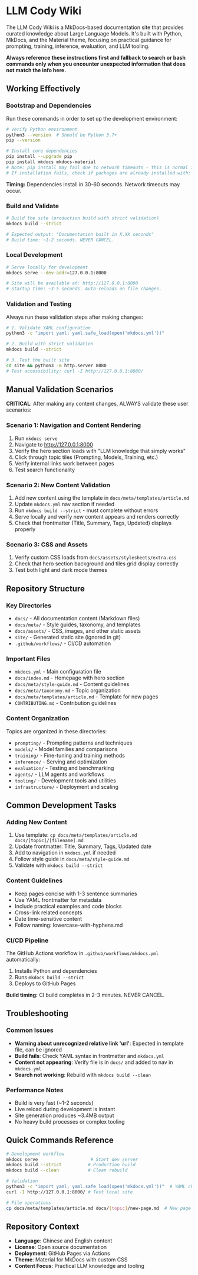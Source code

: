 # LLM Cody Wiki

The LLM Cody Wiki is a MkDocs-based documentation site that provides curated knowledge about Large Language Models. It's built with Python, MkDocs, and the Material theme, focusing on practical guidance for prompting, training, inference, evaluation, and LLM tooling.

**Always reference these instructions first and fallback to search or bash commands only when you encounter unexpected information that does not match the info here.**

## Working Effectively

### Bootstrap and Dependencies
Run these commands in order to set up the development environment:
```bash
# Verify Python environment
python3 --version  # Should be Python 3.7+
pip --version

# Install core dependencies
pip install --upgrade pip
pip install mkdocs mkdocs-material
# Note: pip install may fail due to network timeouts - this is normal in constrained environments
# If installation fails, check if packages are already installed with: mkdocs --version
```

**Timing:** Dependencies install in 30-60 seconds. Network timeouts may occur.

### Build and Validate
```bash
# Build the site (production build with strict validation)
mkdocs build --strict

# Expected output: "Documentation built in X.XX seconds"
# Build time: ~1-2 seconds. NEVER CANCEL.
```

### Local Development
```bash
# Serve locally for development
mkdocs serve --dev-addr=127.0.0.1:8000

# Site will be available at: http://127.0.0.1:8000
# Startup time: ~3-5 seconds. Auto-reloads on file changes.
```

### Validation and Testing
Always run these validation steps after making changes:
```bash
# 1. Validate YAML configuration
python3 -c "import yaml; yaml.safe_load(open('mkdocs.yml'))"

# 2. Build with strict validation
mkdocs build --strict

# 3. Test the built site
cd site && python3 -m http.server 8080
# Test accessibility: curl -I http://127.0.0.1:8080/
```

## Manual Validation Scenarios

**CRITICAL**: After making any content changes, ALWAYS validate these user scenarios:

### Scenario 1: Navigation and Content Rendering
1. Run `mkdocs serve`
2. Navigate to http://127.0.0.1:8000
3. Verify the hero section loads with "LLM knowledge that simply works"
4. Click through topic tiles (Prompting, Models, Training, etc.)
5. Verify internal links work between pages
6. Test search functionality

### Scenario 2: New Content Validation
1. Add new content using the template in `docs/meta/templates/article.md`
2. Update `mkdocs.yml` nav section if needed
3. Run `mkdocs build --strict` - must complete without errors
4. Serve locally and verify new content appears and renders correctly
5. Check that frontmatter (Title, Summary, Tags, Updated) displays properly

### Scenario 3: CSS and Assets
1. Verify custom CSS loads from `docs/assets/stylesheets/extra.css`
2. Check that hero section background and tiles grid display correctly
3. Test both light and dark mode themes

## Repository Structure

### Key Directories
- `docs/` - All documentation content (Markdown files)
- `docs/meta/` - Style guides, taxonomy, and templates
- `docs/assets/` - CSS, images, and other static assets
- `site/` - Generated static site (ignored in git)
- `.github/workflows/` - CI/CD automation

### Important Files
- `mkdocs.yml` - Main configuration file
- `docs/index.md` - Homepage with hero section
- `docs/meta/style-guide.md` - Content guidelines
- `docs/meta/taxonomy.md` - Topic organization
- `docs/meta/templates/article.md` - Template for new pages
- `CONTRIBUTING.md` - Contribution guidelines

### Content Organization
Topics are organized in these directories:
- `prompting/` - Prompting patterns and techniques
- `models/` - Model families and comparisons
- `training/` - Fine-tuning and training methods
- `inference/` - Serving and optimization
- `evaluation/` - Testing and benchmarking
- `agents/` - LLM agents and workflows
- `tooling/` - Development tools and utilities
- `infrastructure/` - Deployment and scaling

## Common Development Tasks

### Adding New Content
1. Use template: `cp docs/meta/templates/article.md docs/[topic]/[filename].md`
2. Update frontmatter: Title, Summary, Tags, Updated date
3. Add to navigation in `mkdocs.yml` if needed
4. Follow style guide in `docs/meta/style-guide.md`
5. Validate with `mkdocs build --strict`

### Content Guidelines
- Keep pages concise with 1-3 sentence summaries
- Use YAML frontmatter for metadata
- Include practical examples and code blocks
- Cross-link related concepts
- Date time-sensitive content
- Follow naming: lowercase-with-hyphens.md

### CI/CD Pipeline
The GitHub Actions workflow in `.github/workflows/mkdocs.yml` automatically:
1. Installs Python and dependencies
2. Runs `mkdocs build --strict`
3. Deploys to GitHub Pages

**Build timing:** CI build completes in 2-3 minutes. NEVER CANCEL.

## Troubleshooting

### Common Issues
- **Warning about unrecognized relative link 'url'**: Expected in template file, can be ignored
- **Build fails**: Check YAML syntax in frontmatter and `mkdocs.yml`
- **Content not appearing**: Verify file is in `docs/` and added to nav in `mkdocs.yml`
- **Search not working**: Rebuild with `mkdocs build --clean`

### Performance Notes
- Build is very fast (~1-2 seconds)
- Live reload during development is instant
- Site generation produces ~3.4MB output
- No heavy build processes or complex tooling

## Quick Commands Reference

```bash
# Development workflow
mkdocs serve                    # Start dev server
mkdocs build --strict          # Production build
mkdocs build --clean           # Clean rebuild

# Validation
python3 -c "import yaml; yaml.safe_load(open('mkdocs.yml'))"  # YAML check
curl -I http://127.0.0.1:8000/ # Test local site

# File operations
cp docs/meta/templates/article.md docs/[topic]/new-page.md  # New page
```

## Repository Context
- **Language**: Chinese and English content
- **License**: Open source documentation
- **Deployment**: GitHub Pages via Actions
- **Theme**: Material for MkDocs with custom CSS
- **Content Focus**: Practical LLM knowledge and tooling